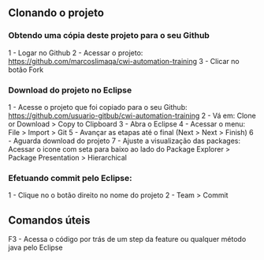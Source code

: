 ## Clonando o projeto

### Obtendo uma cópia deste projeto para o seu Github

1 - Logar no Github
2 - Acessar o projeto: https://github.com/marcoslimaqa/cwi-automation-training
3 - Clicar no botão Fork

### Download do projeto no Eclipse

1 - Acesse o projeto que foi copiado para o seu Github: https://github.com/usuario-gitbub/cwi-automation-training
2 - Vá em: Clone or Download > Copy to Clipboard
3 - Abra o Eclipse
4 - Acessar o menu: File > Import > Git
5 - Avançar as etapas até o final (Next > Next > Finish)
6 - Aguarda download do projeto
7 - Ajuste a visualização das packages: Acessar o icone com seta para baixo ao lado do Package Explorer > Package Presentation > Hierarchical

### Efetuando commit pelo Eclipse:
1 - Clique no o botão direito no nome do projeto
2 - Team > Commit

## Comandos úteis
F3 - Acessa o código por trás de um step da feature ou qualquer método java pelo Eclipse 
 